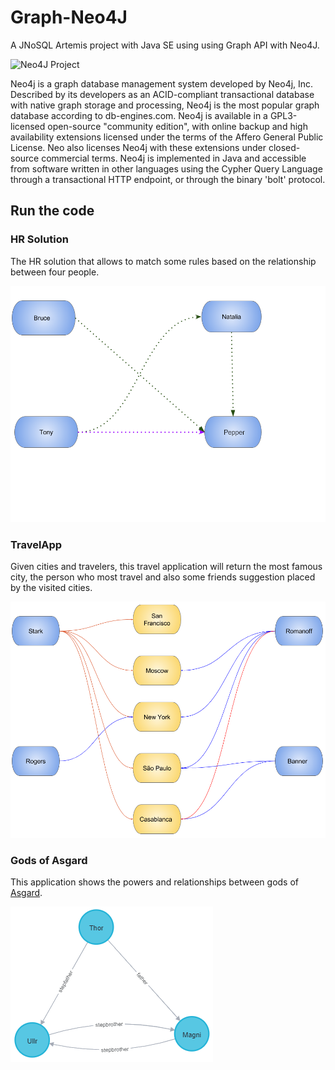 # Graph-Neo4J

A JNoSQL Artemis project with Java SE using using Graph API with Neo4J.

![Neo4J Project](http://www.jnosql.org/img/logos/neo4j.png)

Neo4j is a graph database management system developed by  Neo4j, Inc. Described by its developers as an ACID-compliant transactional database with native graph storage and processing, Neo4j is the most popular graph database according to db-engines.com. Neo4j is available in a GPL3-licensed open-source "community edition", with online backup and high availability extensions licensed under the terms of the Affero General Public License. Neo also licenses Neo4j with these extensions under closed-source commercial terms. Neo4j is implemented in Java and accessible from software written in other languages using the Cypher Query Language through a transactional HTTP endpoint, or through the binary 'bolt' protocol.


## Run the code

### HR Solution

The HR solution that allows to match some rules based on the relationship between four people.

![HRSApp](HR.png)

### TravelApp

Given cities and travelers, this travel application will return the most famous city, the person who most travel and also some
 friends suggestion placed by the visited cities.

![Travel](Travel.png)

### Gods of Asgard

This application shows the powers and relationships between gods of [Asgard](https://en.wikipedia.org/wiki/Asgard).

![Gods](Gods.png)